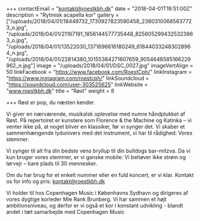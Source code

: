 +++
contactEmail = "kontakt@roestkbh.dk"
date = "2018-04-01T19:51:00Z"
description = "Rytmisk acapella kor"
gallery = ["/uploads/2018/04/01/18449732_1730927823590458_23803100685637723_o.jpg", "/uploads/2018/04/01/21167191_1856144577735448_8256052994325323863_o.jpg", "/uploads/2018/04/01/13522030_1371696616180249_618440332483028964_n.jpg", "/uploads/2018/04/01/22814380_10155384271607659_9054646585166229962_n.jpg"]
image = "/uploads/2018/04/01/DSC_0027.jpg"
imageVertAlign = 50
linkFacebook = "https://www.facebook.com/RoestCph/"
linkInstagram = "https://www.instagram.com/roestcph/"
linkSoundcloud = "https://soundcloud.com/user-303525625"
linkWebsite = "www.roestkbh.dk"
title = "Røst"
weight = 8

+++
Røst er pop, du næsten kender.  
   
Vi giver en nærværende, musikalsk  oplevelse med numre håndplukket af Røst. På repertoiret er kunstere som  Florence & the Machine og Katinka – vi venter ikke på, at noget  bliver en klassiker, før vi synger det. Vi skaber et sammenhængende  lydunivers med det instrument, vi har til rådighed: Vores stemmer.   
   
Vi synger til alt fra din bedste vens bryllup til din bulldogs bar-mitzva. Da vi kun bruger vores stemmer, er vi ganske mobile: Vi  behøver ikke strøm og tørvejr – bare plads til 30 mennesker.   
   
Om du har brug for et enkelt nummer eller en fuld koncert, er vi klar. Kontakt os for info og pris: kontakt@roestkbh.dk  
   
Vi holder til hos Copenhagen Music i Københavns Sydhavn og dirigeres af vores dygtige korleder Mie Rank Brunberg. Vi har sammen et højt ambitionsniveau, og derfor er vi  også et kor i konstant udvikling - blandt andet i tæt samarbejde med  Copenhagen Music  